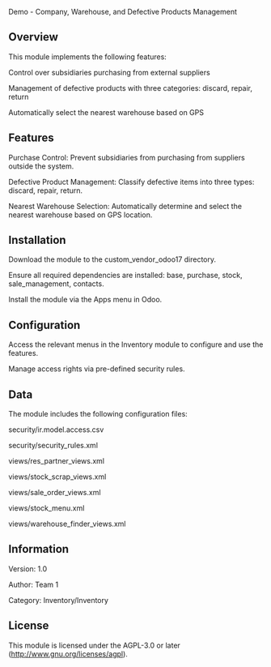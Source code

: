 Demo - Company, Warehouse, and Defective Products Management
## Overview
This module implements the following features:

Control over subsidiaries purchasing from external suppliers

Management of defective products with three categories: discard, repair, return

Automatically select the nearest warehouse based on GPS

## Features
Purchase Control: Prevent subsidiaries from purchasing from suppliers outside the system.

Defective Product Management: Classify defective items into three types: discard, repair, return.

Nearest Warehouse Selection: Automatically determine and select the nearest warehouse based on GPS location.

## Installation
Download the module to the custom_vendor_odoo17 directory.

Ensure all required dependencies are installed: base, purchase, stock, sale_management, contacts.

Install the module via the Apps menu in Odoo.

## Configuration
Access the relevant menus in the Inventory module to configure and use the features.

Manage access rights via pre-defined security rules.

## Data
The module includes the following configuration files:

security/ir.model.access.csv

security/security_rules.xml

views/res_partner_views.xml

views/stock_scrap_views.xml

views/sale_order_views.xml

views/stock_menu.xml

views/warehouse_finder_views.xml

## Information
Version: 1.0

Author: Team 1

Category: Inventory/Inventory

## License
This module is licensed under the AGPL-3.0 or later (http://www.gnu.org/licenses/agpl).
